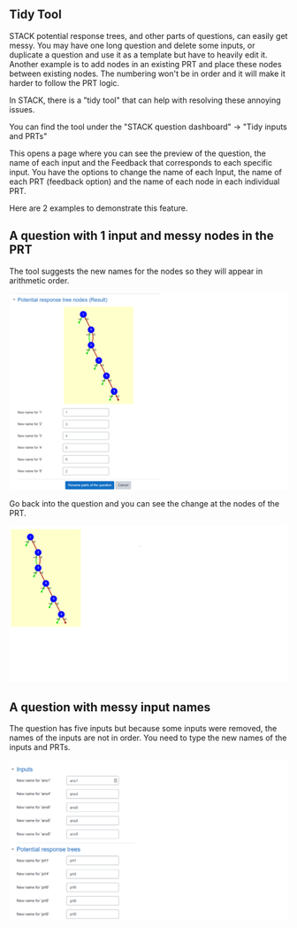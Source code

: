 ## Tidy Tool

STACK potential response trees, and other parts of questions, can easily get messy. You may have one long question and delete some inputs, or duplicate a question and use it as a template but have to heavily edit it. Another example is to add nodes in an existing PRT and place these nodes between existing nodes. The numbering won't be in order and it will make it harder to follow the PRT logic.

In STACK, there is a "tidy tool" that can help with resolving these annoying issues. 

You can find the tool under the "STACK question dashboard" -> "Tidy inputs and PRTs"

This opens a page where you can see the preview of the question, the name of each input and the Feedback that corresponds to each specific input.  You have the options to change the name of each Input, the name of each PRT (feedback option) and the name of each node in each individual PRT. 

Here are 2 examples to demonstrate this feature. 

## A question with 1 input and messy nodes in the PRT
	
The tool suggests the new names for the nodes so they will appear in arithmetic order. 

![A messy PRT](../../content/PRT_messy.png)
	
Go back into the question and you can see the change at the nodes of the PRT.
	
![A tidy PRT](../../content/PRT_tidy.png)

## A question with messy input names
	
The question has five inputs but because some inputs were removed, the names of the inputs are not in order. You need to type the new names of the inputs and PRTs.

![A tidy PRT](../../content/Tidy_inputs.png)
